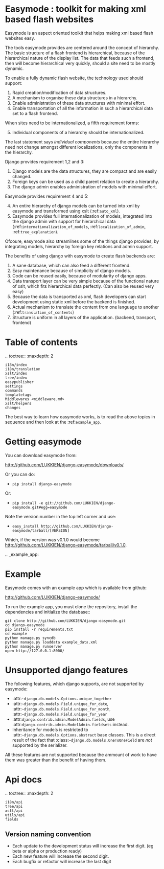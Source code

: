 Easymode : toolkit for making xml based flash websites
======================================================

Easymode is an aspect oriented toolkit that helps making xml based flash websites easy.

The tools easymode provides are centered around the concept of hierarchy.
The basic structure of a flash frontend is hierarchical, because of
the hierarchical nature of the display list. The data that feeds such a frontend,
then will become hierarchical very quickly, should a site need to be mostly dynamic.

To enable a fully dynamic flash website, the technology used should support:

1. Rapid creation/modification of data structures.
2. A mechanism to organise these data structures in a hierarchy.
3. Enable administration of these data structures with minimal effort.
4. Enable transportation of all the information in such a hierarchical
   data set to a flash frontend.

When sites need to be internationalized, a fifth requirement forms:

5. Individual components of a hierarchy should be internationalized.

The last statement says *individual components* because the entire hierarchy
need not change amongst different localizations, only the components in the
hierarchy.

Django provides requirement 1,2 and 3:

1. Django models are the data structures, they are compact and are easily changed.
2. Foreign keys can be used as a child parent relation to create a hierarchy.
3. The django admin enables administration of models with minimal effort.

Easymode provides requirement 4 and 5:

4. An entire hierarchy of django models can be turned into xml by easymode and 
   transformed using xslt (:ref:`auto_xml`).
5. Easymode provides full internationalization of models, integrated into the django admin with support
   for hierarchical data (:ref:`internationalization_of_models`, :ref:`localization_of_admin`, :ref:`tree_explanation`).

Ofcoure, easymode also streamlines some of the things django provides, by integrating models,
hierarchy by foreign key relations and admin support.

The benefits of using django with easymode to create flash backends are:

1. A sane database, which can also feed a different frontend.
2. Easy maintenance because of simplicity of django models.
3. Code can be reused easily, because of modularity of django apps.
4. Data transport layer can be very simple because of the functional
   nature of xslt, which fits hierarchical data perfectly. (Can also be reused very easy)
5. Because the data is transported as xml, flash developers can start
   development using static xml before the backend is finished.
6. Actual mechanism to translate the content from one language to another 
   (:ref:`translation_of_contents`)
7. Structure is uniform in all layers of the application. (backend, transport, frontend)

Table of contents
=================

.. toctree::
    :maxdepth: 2
   
    i18n/index
    i18n/translation
    xslt/index
    tree/index
    easypublisher
    settings
    commands
    templatetags
    Middlewares <middleware.md>
    xslt/helpers
    changes

The best way to learn how easymode works, is to read the above topics in sequence
and then look at the :ref:`example_app`.


Getting easymode
================

You can download easymode from:

http://github.com/LUKKIEN/django-easymode/downloads/

Or you can do:

- ``pip install django-easymode``

Or:
- ``pip install -e git://github.com/LUKKIEN/django-easymode.git#egg=easymode``

Note the version number in the top left corner and use:

- ``easy_install http://github.com/LUKKIEN/django-easymode/tarball/[VERSION]``

Which, if the version was v0.1.0 would become http://github.com/LUKKIEN/django-easymode/tarball/v0.1.0.

.. _example_app:

Example
=======

Easymode comes with an example app which is available from github:

http://github.com/LUKKIEN/django-easymode/

To run the example app, you must clone the repository, install the dependencies
and initialize the database::

    git clone http://github.com/LUKKIEN/django-easymode.git
    cd django-easymode
    pip install -r requirements.txt
    cd example
    python manage.py syncdb
    python manage.py loaddata example_data.xml
    python manage.py runserver
    open http://127.0.0.1:8000/
    
Unsupported django features
===========================

The following features, which django supports, are not supported by easymode:

- :attr:`~django.db.models.Options.unique_together`
- :attr:`~django.db.models.Field.unique_for_date`, :attr:`~django.db.models.Field.unique_for_month`,
  :attr:`~django.db.models.Field.unique_for_year`
- :attr:`django.contrib.admin.ModelAdmin.fields`, use :attr:`django.contrib.admin.ModelAdmin.fieldsets` instead.
- Inheritance for models is restricted to :attr:`~django.db.models.Options.abstract` base classes. 
  This is a direct result of the fact that :class:`~django.db.models.OneToOneField` are *not* supported by
  the serializer.

All these features are not supported because the ammount of work to have them was greater than the benefit of having them.

Api docs
========

.. toctree::
    :maxdepth: 2

    i18n/api
    tree/api
    xslt/api
    utils/api
    fields    

Version naming convention
-------------------------

* Each update to the development status will increase the first digit. (eg beta or alpha or production ready)
* Each new feature will increase the second digit.
* Each bugfix or refactor will increase the last digit

    